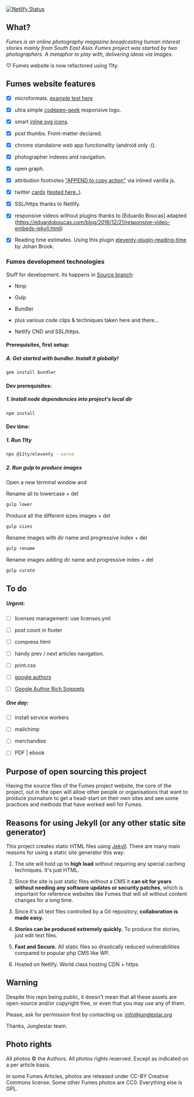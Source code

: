 [![Netlify Status](https://api.netlify.com/api/v1/badges/f1e23e88-7158-47cd-b272-6ebbc9e953c4/deploy-status)](https://app.netlify.com/sites/fumes/deploys)

## What?

_Fumes is an online photography magazine broadcasting human interest stories mainly from South East Asia._
_Fumes project was started by two photographers. A metaphor to play with, delivering ideas via images._

♡ Fumes website is now refactored using 11ty.  


## Fumes website features

- [x] microformats. [example test here](https://search.google.com/structured-data/testing-tool#url=http%3A%2F%2Ffumes.junglestar.org%2Fstudies%2Fform)  

- [x] ultra simple [codepen-geek](http://codepen.io/rokma/full/pJBXbg/) responsive logo.  

- [x] smart [inline svg icons](https://github.com/eduardoboucas/eduardoboucas.github.io/tree/master/_includes/svg).  

- [x] post thumbs. Front-matter declared.  

- [x] chrome standalone web app functionality (android only :().  

- [x] photographer indexes and navigation.   

- [x] open graph.  

- [x] attribution footnotes ["APPEND to copy action"](https://www.jitbit.com/alexblog/230-javascript-injecting-extra-info-to-copy-pasted-text/) via inlined vanilla js.  

- [x] twitter [cards](https://github.com/merlos/jekyll-auto-image#example-using-twitter-cards) ([tested here..](https://cards-dev.twitter.com/validator)).   

- [x] SSL/https thanks to Netlify.

- [x] responsive videos without plugins thanks to [Eduardo Boucas] adapted (https://eduardoboucas.com/blog/2016/12/21/responsive-video-embeds-jekyll.html)

- [x] Reading time estimates. Using this plugin [eleventy-plugin-reading-time](https://github.com/johanbrook/eleventy-plugin-reading-time) by Johan Brook.


### Fumes development technologies

Stuff for development. Its happens in [Source branch](https://github.com/fumes/fumes11ty/):

- Nmp

- Gulp

- Bundler

- plus various code clips & techniques taken here and there...  

- Netlify CND and SSL/https.


#### Prerequisites, first setup:

##### A. Get started with bundler. Install it globally!

```sh
gem install bundler
```

#### Dev prerequisites:

##### 1. Install node dependencies into project's local dir

```sh
npm install
```

#### Dev time:

##### 1. Run 11ty

```sh
npx @11ty/eleventy --serve
```

##### 2. Run gulp to produce images

Open a new terminal window and

Rename all to lowercase + del

```sh
gulp lower
```

Produce all the different sizes images + del

```sh
gulp sizes
```

Rename images with dir name and progressive index + del

```sh
gulp rename
```

Rename images adding dir name and progressive index + del

```sh
gulp curate
```


## To do

##### Urgent:

- [ ] licenses management: use licenses.yml

- [ ] post count in footer

- [ ] compress html

- [ ] handy prev / next articles navigation.

- [ ] print.css  

- [ ] [google authors](http://milanaryal.com/2015/integrating-social-meta-tags-into-jekyll/#integrating-google-authorship-into-jekyll)  

- [ ] [Google Author Rich Snippets](http://davidensinger.com/2013/05/setting-up-google-author-rich-snippets/)  


##### One day:

- [ ] install service workers

- [ ] mailchimp

- [ ] merchandise

- [ ] PDF | ebook


## Purpose of open sourcing this project

Having the source files of the Fumes project website, the core of the project, out in the open will allow other people or organisations that want to produce journalism to get a head-start on their own sites and see some practices and methods that have worked well for Fumes.

## Reasons for using Jekyll (or any other static site generator)

This project creates static HTML files using [Jekyll](http://jekyllrb.com/). There are many main reasons for using a static site generator this way:

1. The site will hold up to **high load** without requiring any special caching techniques. It's just HTML.

2. Since the site is just static files without a CMS it **can sit for years without needing any software updates or security patches**, which is important for reference websites like Fumes that will sit without content changes for a long time.

3. Since it's all text files controlled by a Git repository, **collaboration is made easy.**

4. **Stories can be produced extremely quickly.** To produce the stories, just edit text files.

5. **Fast and Secure.** All static files so drastically reduced vulnerabilities compared to popular php CMS like WP.

6. Hosted on Netlify. World class hosting CDN + https.


## Warning

Despite this repo being public, it doesn't mean that all these assets are open-source and/or copyright free, or even that you may use any of them.

Please, ask for permission first by contacting us: [info@junglestar.org](mailto:info@junglestar.org)

Thanks, Junglestar team.


## Photo rights


All photos © the Authors. All photos rights reserved. Except as indicated on a per article basis.  

In some Fumes Articles, photos are released under CC-BY Creative Commons license. Some other Fumes photos are CC0. Everything else is GPL.
